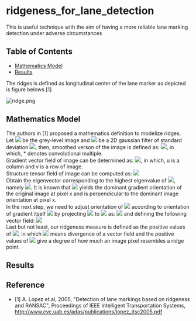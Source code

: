 # ridgeness_for_lane_detection
This is useful technique with the aim of having a more reliable lane marking detection under adverse circumstances
## **Table of Contents**
- [Mathematics Model](#mathematics-model)
- [Results](#results)

The ridges is defined as longitudinal center of the lane marker as depicted is figure belows [1]  

![ridge.png](/image/image.png?raw=true) 

## **Mathematics Model**
The authors in [1] proposed a mathematics definition to modelize ridges.  
Let <img src="https://render.githubusercontent.com/render/math?math=L\big(x\big)"> be the grey-level image and <img src="https://render.githubusercontent.com/render/math?math=G_{\sigma}\big(x\big)"> be a 2D gaussian filter of standard deviation <img src="https://render.githubusercontent.com/render/math?math=\sigma">, then, smoothed verson of the image is defined as: <img src="https://render.githubusercontent.com/render/math?math=L_{\sigma}\big(x\big)=G_{\sigma}\big(x\big)*L\big(x\big)">, in which, * denotes convolutional multiple.  
Gradient vector field of image can be determined as: <img src="https://render.githubusercontent.com/render/math?math=w_{\sigma}\big(x\big)=\big(\partial_{u}L_{\sigma}\big(x\big),\partial_{v}L_{\sigma}\big(x\big)\big)^T">, in which, u is a column and v is a row of image.  
Structure tensor field of image can be computed as: <img src="https://render.githubusercontent.com/render/math?math=S_{\sigma}\big(x\big)=G_{\sigma}\big(x\big)w_{\sigma}\big(x\big)w_{\sigma}^T\big(x\big)">  
Obtain the eigenvector corresponding to the highest eigenvalue of <img src="https://render.githubusercontent.com/render/math?math=S_{\sigma}\big(x\big)">, namely <img src="https://render.githubusercontent.com/render/math?math=v_{\sigma}\big(x\big)">. It is known that <img src="https://render.githubusercontent.com/render/math?math=v_{\sigma}\big(x\big)"> yields the dominant gradient orientation of the original image at pixel x and is perpendicular to the dominant image orientation at pixel x.  
In the next step, we need to adjust orientation of <img src="https://render.githubusercontent.com/render/math?math=v_{\sigma}\big(x\big)"> according to orientation of gradient itself <img src="https://render.githubusercontent.com/render/math?math=w_{\sigma}\big(x\big)"> by projecting <img src="https://render.githubusercontent.com/render/math?math=v_{\sigma}\big(x\big)"> to <img src="https://render.githubusercontent.com/render/math?math=w_{\sigma}\big(x\big)"> as: <img src="https://render.githubusercontent.com/render/math?math=p\big(x\big)=v_{\sigma}^T\big(x\big)w_{\sigma}\big(x\big)"> and defining the following vector field: <img src="https://render.githubusercontent.com/render/math?math=\tilde{w}\big(x\big)=sign\big(p\big(x\big)\big)v_{\sigma}\big(x\big)">  
Last but not least, our ridgeness measure is defined as the positive values of <img src="https://render.githubusercontent.com/render/math?math=\tilde{\kappa}\big(x\big)=-div\big(\tilde{w}\big(x\big)\big)">, in which <img src="https://render.githubusercontent.com/render/math?math=div\big(\big)"> means divergence of a vector field and the positive values of <img src="https://render.githubusercontent.com/render/math?math=\tilde{\kappa}\big(x\big)"> give a degree of how much an image pixel resembles a ridge point.  
## **Results**

## **Reference**
- [1] A. Lopez et.al, 2005, "Detection of lane markings based on ridgeness and RANSAC", Proceedings of IEEE Intelligent Transportation Systems, http://www.cvc.uab.es/adas/publications/lopez_itsc2005.pdf